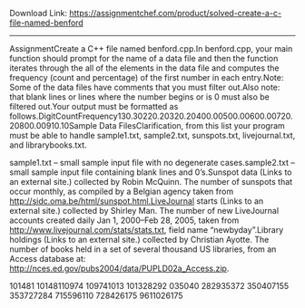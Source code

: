 Download Link: https://assignmentchef.com/product/solved-create-a-c-file-named-benford
<br>
<hr>

AssignmentCreate a C++ file named benford.cpp.In benford.cpp, your main function should prompt for the name of a data file and then the function iterates through the all of the elements in the data file and computes the frequency (count and percentage) of the first number in each entry.Note: Some of the data files have comments that you must filter out.Also note: that blank lines or lines where the number begins or is 0 must also be filtered out.Your output must be formatted as follows.DigitCountFrequency130.30220.20320.20400.00500.00600.00720.20800.00910.10Sample Data FilesClarification, from this list your program must be able to handle sample1.txt, sample2.txt, sunspots.txt, livejournal.txt, and librarybooks.txt.

sample1.txt – small sample input file with no degenerate cases.sample2.txt – small sample input file containing blank lines and 0’s.Sunspot data (Links to an external site.) collected by Robin McQuinn. The number of sunspots that occur monthly, as compiled by a Belgian agency taken from http://sidc.oma.be/html/sunspot.html.LiveJournal starts (Links to an external site.) collected by Shirley Man. The number of new LiveJournal accounts created daily Jan 1, 2000–Feb 28, 2005, taken from http://www.livejournal.com/stats/stats.txt, field name “newbyday”.Library holdings (Links to an external site.) collected by Christian Ayotte. The number of books held in a set of several thousand US libraries, from an Access database at: http://nces.ed.gov/pubs2004/data/PUPLD02a_Access.zip.

101481     10148110974        109741013        101328292       035040     282935372      350407155      353727284      715596110     728426175      9611026175